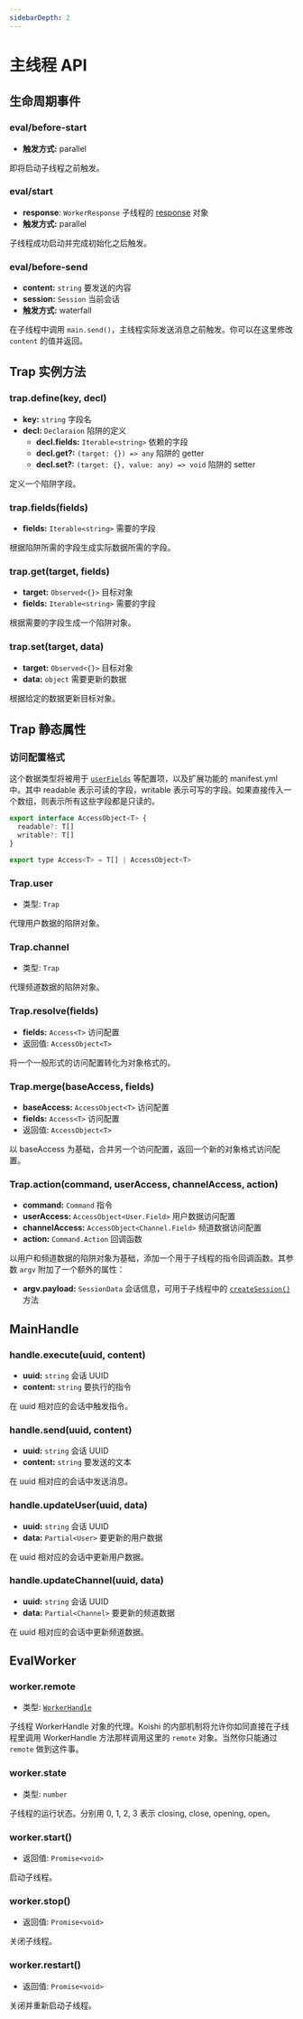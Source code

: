 ```yaml
---
sidebarDepth: 2
---
```


# 主线程 API

## 生命周期事件

### eval/before-start

- **触发方式:** parallel

即将启动子线程之前触发。

### eval/start

- **response**: `WorkerResponse` 子线程的 [response](./worker.md#response) 对象
- **触发方式:** parallel

子线程成功启动并完成初始化之后触发。

### eval/before-send

- **content:** `string` 要发送的内容
- **session:** `Session` 当前会话
- **触发方式:** waterfall

在子线程中调用 `main.send()`，主线程实际发送消息之前触发。你可以在这里修改 `content` 的值并返回。

## Trap 实例方法

### trap.define(key, decl)

- **key:** `string` 字段名
- **decl:** `Declaraion` 陷阱的定义
  - **decl.fields:** `Iterable<string>` 依赖的字段
  - **decl.get?:** `(target: {}) => any` 陷阱的 getter
  - **decl.set?:** `(target: {}, value: any) => void` 陷阱的 setter

定义一个陷阱字段。

### trap.fields(fields)

- **fields:** `Iterable<string>` 需要的字段

根据陷阱所需的字段生成实际数据所需的字段。

### trap.get(target, fields)

- **target:** `Observed<{}>` 目标对象
- **fields:** `Iterable<string>` 需要的字段

根据需要的字段生成一个陷阱对象。

### trap.set(target, data)

- **target:** `Observed<{}>` 目标对象
- **data:** `object` 需要更新的数据

根据给定的数据更新目标对象。

## Trap 静态属性

### 访问配置格式

这个数据类型将被用于 [`userFields`](./config.md#userfield) 等配置项，以及扩展功能的 manifest.yml 中。其中 readable 表示可读的字段，writable 表示可写的字段。如果直接传入一个数组，则表示所有这些字段都是只读的。

```js
export interface AccessObject<T> {
  readable?: T[]
  writable?: T[]
}

export type Access<T> = T[] | AccessObject<T>
```

### Trap.user

- 类型: `Trap`

代理用户数据的陷阱对象。

### Trap.channel

- 类型: `Trap`

代理频道数据的陷阱对象。

### Trap.resolve(fields)

- **fields:** `Access<T>` 访问配置
- 返回值: `AccessObject<T>`

将一个一般形式的访问配置转化为对象格式的。

### Trap.merge(baseAccess, fields)

- **baseAccess:** `AccessObject<T>` 访问配置
- **fields:** `Access<T>` 访问配置
- 返回值: `AccessObject<T>`

以 baseAccess 为基础，合并另一个访问配置，返回一个新的对象格式访问配置。

### Trap.action(command, userAccess, channelAccess, action)

- **command:** `Command` 指令
- **userAccess:** `AccessObject<User.Field>` 用户数据访问配置
- **channelAccess:** `AccessObject<Channel.Field>` 频道数据访问配置
- **action:** `Command.Action` 回调函数

以用户和频道数据的陷阱对象为基础，添加一个用于子线程的指令回调函数。其参数 `argv` 附加了一个额外的属性：

- **argv.payload:** `SessionData` 会话信息，可用于子线程中的 [`createSession()`](./worker.md#createsession) 方法

## MainHandle

### handle.execute(uuid, content)

- **uuid:** `string` 会话 UUID
- **content:** `string` 要执行的指令

在 uuid 相对应的会话中触发指令。

### handle.send(uuid, content)

- **uuid:** `string` 会话 UUID
- **content:** `string` 要发送的文本

在 uuid 相对应的会话中发送消息。

### handle.updateUser(uuid, data)

- **uuid:** `string` 会话 UUID
- **data:** `Partial<User>` 要更新的用户数据

在 uuid 相对应的会话中更新用户数据。

### handle.updateChannel(uuid, data)

- **uuid:** `string` 会话 UUID
- **data:** `Partial<Channel>` 要更新的频道数据

在 uuid 相对应的会话中更新频道数据。

## EvalWorker

### worker.remote

- 类型: [`WorkerHandle`](./worker.md#workerhandle)

子线程 WorkerHandle 对象的代理。Koishi 的内部机制将允许你如同直接在子线程里调用 WorkerHandle 方法那样调用这里的 `remote` 对象。当然你只能通过 `remote` 做到这件事。

### worker.state

- 类型: `number`

子线程的运行状态。分别用 0, 1, 2, 3 表示 closing, close, opening, open。

### worker.start()

- 返回值: `Promise<void>`

启动子线程。

### worker.stop()

- 返回值: `Promise<void>`

关闭子线程。

### worker.restart()

- 返回值: `Promise<void>`

关闭并重新启动子线程。
